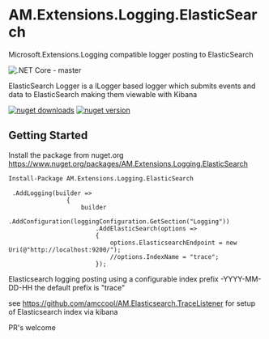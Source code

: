 # AM.Extensions.Logging.ElasticSearch
Microsoft.Extensions.Logging compatible logger posting to ElasticSearch

![.NET Core](https://github.com/amccool/AM.Extensions.Logging.ElasticSearch/workflows/.NET%20Core/badge.svg?branch=master)  - master


ElasticSearch Logger is a ILogger based logger which submits events and data to ElasticSearch making them viewable with Kibana


[![nuget downloads](https://img.shields.io/nuget/dt/AM.Extensions.Logging.ElasticSearch.svg)](https://www.nuget.org/packages/AM.Extensions.Logging.ElasticSearch/)
[![nuget version](https://img.shields.io/nuget/v/AM.Extensions.Logging.ElasticSearch.svg)](https://www.nuget.org/packages/AM.Extensions.Logging.ElasticSearch/)


## Getting Started

Install the package from nuget.org https://www.nuget.org/packages/AM.Extensions.Logging.ElasticSearch

```ps
Install-Package AM.Extensions.Logging.ElasticSearch
```

```
 .AddLogging(builder =>
                {
                    builder
                        .AddConfiguration(loggingConfiguration.GetSection("Logging"))
                        .AddElasticSearch(options =>
                        {
                            options.ElasticsearchEndpoint = new Uri(@"http://localhost:9200/");
                            //options.IndexName = "trace";
                        });
```




Elasticsearch logging posting using a configurable index prefix
<your chosen prefix>-YYYY-MM-DD-HH
the default prefix is "trace"

see <https://github.com/amccool/AM.Elasticsearch.TraceListener>  for setup of Elasticsearch index via kibana

PR's welcome
